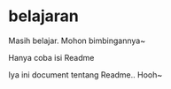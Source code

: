 # belajaran
Masih belajar. Mohon bimbingannya~

Hanya coba isi Readme

Iya ini document tentang Readme.. Hooh~
